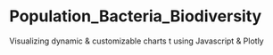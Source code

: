 # Population_Bacteria_Biodiversity
 Visualizing dynamic & customizable charts t using Javascript & Plotly
